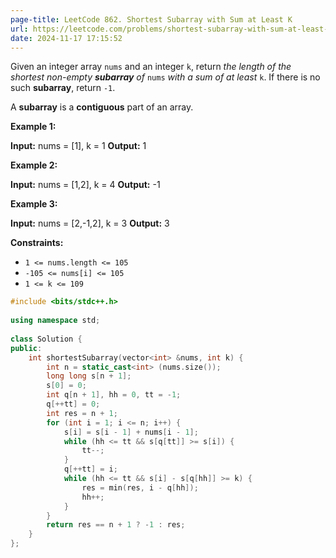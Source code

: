 ```yaml
---
page-title: LeetCode 862. Shortest Subarray with Sum at Least K
url: https://leetcode.com/problems/shortest-subarray-with-sum-at-least-k/description/?envType=daily-question&envId=2024-11-17
date: 2024-11-17 17:15:52
---
```

Given an integer array `nums` and an integer `k`, return *the length of the shortest non-empty **subarray** of* `nums` *with a sum of at least* `k`. If there is no such **subarray**, return `-1`.

A **subarray** is a **contiguous** part of an array.

**Example 1:**

**Input:** nums = \[1\], k = 1
**Output:** 1

**Example 2:**

**Input:** nums = \[1,2\], k = 4
**Output:** -1

**Example 3:**

**Input:** nums = \[2,-1,2\], k = 3
**Output:** 3

**Constraints:**

-   `1 <= nums.length <= 105`
-   `-105 <= nums[i] <= 105`
-   `1 <= k <= 109`

```cpp
#include <bits/stdc++.h>  
  
using namespace std;  
  
class Solution {  
public:  
    int shortestSubarray(vector<int> &nums, int k) {  
        int n = static_cast<int> (nums.size());  
        long long s[n + 1];  
        s[0] = 0;  
        int q[n + 1], hh = 0, tt = -1;  
        q[++tt] = 0;  
        int res = n + 1;  
        for (int i = 1; i <= n; i++) {  
            s[i] = s[i - 1] + nums[i - 1];  
            while (hh <= tt && s[q[tt]] >= s[i]) {  
                tt--;  
            }  
            q[++tt] = i;  
            while (hh <= tt && s[i] - s[q[hh]] >= k) {  
                res = min(res, i - q[hh]);  
                hh++;  
            }  
        }  
        return res == n + 1 ? -1 : res;  
    }  
};
```